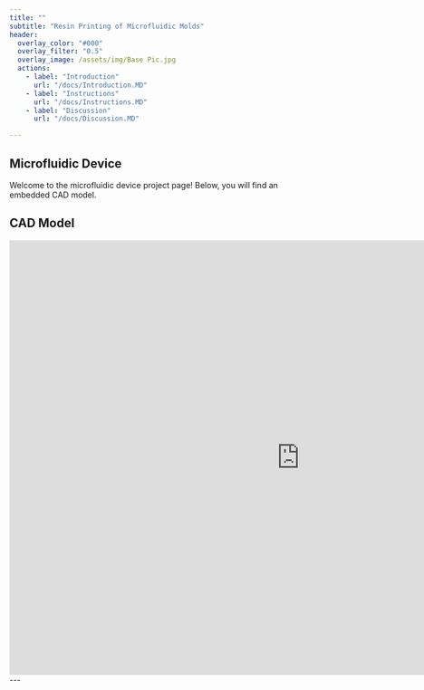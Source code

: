```yaml
---
title: ""
subtitle: "Resin Printing of Microfluidic Molds" 
header:
  overlay_color: "#000"
  overlay_filter: "0.5"
  overlay_image: /assets/img/Base Pic.jpg  
  actions:
    - label: "Introduction"
      url: "/docs/Introduction.MD"
    - label: "Instructions"
      url: "/docs/Instructions.MD"
    - label: "Discussion"
      url: "/docs/Discussion.MD"

---
```

## Microfluidic Device

Welcome to the microfluidic device project page! Below, you will find an embedded CAD model.

## CAD Model

<iframe src="https://vanderbilt643.autodesk360.com/shares/public/SH286ddQT78850c0d8a4e9cfb891f179a241?mode=embed" width="1024" height="768" allowfullscreen="true" webkitallowfullscreen="true" mozallowfullscreen="true"  frameborder="0"></iframe>
---



